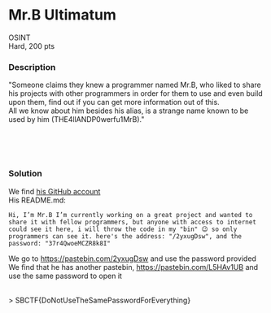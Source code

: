# Mr.B Ultimatum

OSINT<br/>
Hard, 200 pts<br/>

### Description
"Someone claims they knew a programmer named Mr.B, who liked to share his projects with other programmers in order for them to use and even build upon them, find out if you can get more information out of this.<br/>
All we know about him besides his alias, is a strange name known to be used by him (THE4llANDP0werfu1MrB)."<br/>

<br/><br/><br/>

### Solution
We find [his GitHub account](https://github.com/THE4llANDP0werfu1MrB)<br/>
His README.md: <br/>
````
Hi, I’m Mr.B I’m currently working on a great project and wanted to share it with fellow programmers, but anyone with access to internet could see it here, i will throw the code in my "bin" 😉 so only programmers can see it. here's the address: "/2yxugDsw", and the password: "37r4QwoeMCZR8k8I"
````
We go to https://pastebin.com/2yxugDsw and use the password provided<br/>
We find that he has another pastebin, https://pastebin.com/L5HAv1UB and use the same password to open it<br/>

<br/>
> SBCTF{DoNotUseTheSamePasswordForEverything}